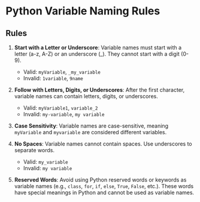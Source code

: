 # Python Variable Naming Rules

## Rules

1. **Start with a Letter or Underscore**: Variable names must start with a letter (a-z, A-Z) or an underscore (_). They cannot start with a digit (0-9).
   - Valid: `myVariable`, `_my_variable`
   - Invalid: `1variable`, `9name`

2. **Follow with Letters, Digits, or Underscores**: After the first character, variable names can contain letters, digits, or underscores.
   - Valid: `myVariable1`, `variable_2`
   - Invalid: `my-variable`, `my variable`

3. **Case Sensitivity**: Variable names are case-sensitive, meaning `myVariable` and `myvariable` are considered different variables.

4. **No Spaces**: Variable names cannot contain spaces. Use underscores to separate words.
   - Valid: `my_variable`
   - Invalid: `my variable`

5. **Reserved Words**: Avoid using Python reserved words or keywords as variable names (e.g., `class`, `for`, `if`, `else`, `True`, `False`, etc.). These words have special meanings in Python and cannot be used as variable names.
